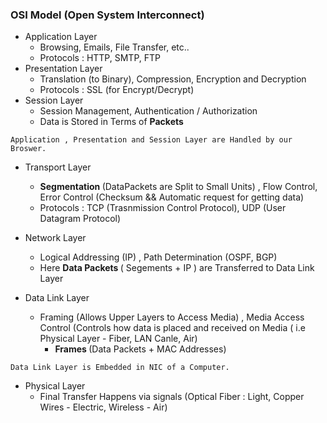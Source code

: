 
### OSI Model (Open System Interconnect)


  
- Application Layer
  - Browsing, Emails, File Transfer, etc..
  - Protocols : HTTP, SMTP, FTP
- Presentation Layer
  - Translation (to Binary), Compression, Encryption and Decryption
  - Protocols : SSL (for Encrypt/Decrypt)
- Session Layer
   - Session Management, Authentication / Authorization
   - Data is Stored in Terms of <b> Packets </b>

```
Application , Presentation and Session Layer are Handled by our Broswer.
```
- Transport Layer
    - <b> Segmentation </b> (DataPackets are Split to Small Units) , Flow Control, Error Control (Checksum && Automatic request for getting data)
    - Protocols : TCP (Trasnmission Control Protocol), UDP (User Datagram Protocol)
- Network Layer
  - Logical Addressing (IP) , Path Determination (OSPF, BGP)
  - Here <b> Data Packets </b> ( Segements + IP ) are Transferred to Data Link Layer
 
- Data Link Layer
  - Framing (Allows Upper Layers to Access Media)  , Media Access Control (Controls how data is placed and received on Media ( i.e Physical Layer - Fiber, LAN Canle, Air)
    - <b> Frames </b> (Data Packets + MAC Addresses)
    
```
Data Link Layer is Embedded in NIC of a Computer.
```

- Physical Layer
  - Final Transfer Happens via signals (Optical Fiber : Light, Copper Wires - Electric, Wireless - Air)
